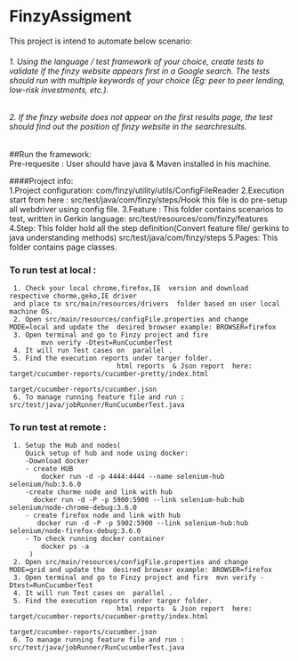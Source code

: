 # FinzyAssigment
 This project is intend  to automate below scenario: 
###### 1. Using the ​language ​/ ​test ​framework ​of ​your ​choice, ​create ​tests ​to ​validate if the finzy website ​appears ​first ​in ​a ​Google ​search. The tests should run with multiple keywords of your choice (Eg: peer to peer lending, low-risk investments, etc.).
###### 2. If the finzy website does ​not ​appear on the ​first results page, ​the ​test ​should ​find ​out the ​position ​of finzy website in the search ​results.
##Run the framework:  
Pre-requesite : User should have java & Maven installed in his machine. 

####Project info:  
    1.Project configuration: com/finzy/utility/utils/ConfigFileReader
    2.Execution start from here : src/test/java/com/finzy/steps/Hook 
                            this file is do pre-setup all webdriver using config file.
    3.Feature : This folder contains scenarios to test, written in Gerkin language:
                             src/test/resources/com/finzy/features
    4.Step:  This folder hold all the step definition(Convert feature file/ gerkins to java understanding methods)
                             src/test/java/com/finzy/steps
    5.Pages: This folder contains page classes.         




### To run  test at local :
     1. Check your local chrome,firefox,IE  version and download respective chorme,geko,IE driver 
     and place to src/main/resources/drivers  folder based on user local machine OS. 
     2. Open src/main/resources/configFile.properties and change  MODE=local and update the  desired browser example: BROWSER=firefox
     3. Open terminal and go to Finzy project and fire 
            mvn verify -Dtest=RunCucumberTest  
     4. It will run Test cases on  parallel . 
     5. Find the execution reports under targer folder. 
                               html reports  & Json report  here: target/cucumber-reports/cucumber-pretty/index.html 
                                                                  target/cucumber-reports/cucumber.json                                                        
     6. To manage running feature file and run : src/test/java/jobRunner/RunCucumberTest.java                                                    
         
### To run test at remote :
     1. Setup the Hub and nodes(
        Quick setup of hub and node using docker:
        -Download docker
        - create HUB  
            docker run -d -p 4444:4444 --name selenium-hub selenium/hub:3.6.0
        -create chorme node and link with hub  
          docker run -d -P -p 5900:5900 --link selenium-hub:hub selenium/node-chrome-debug:3.6.0
        - create firefox node and link with hub
           docker run -d -P -p 5902:5900 --link selenium-hub:hub selenium/node-firefox-debug:3.6.0
        - To check running docker container 
            docker ps -a 
         )
     2. Open src/main/resources/configFile.properties and change  MODE=grid and update the  desired browser example: BROWSER=firefox
     3. Open terminal and go to Finzy project and fire  mvn verify -Dtest=RunCucumberTest  
     4. It will run Test cases on  parallel . 
     5. Find the execution reports under targer folder. 
                               html reports  & Json report  here: target/cucumber-reports/cucumber-pretty/index.html 
                                                                  target/cucumber-reports/cucumber.json                                                        
     6. To manage running feature file and run : src/test/java/jobRunner/RunCucumberTest.java  
         